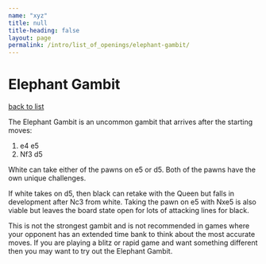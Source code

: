 ```yaml
---
name: "xyz"
title: null
title-heading: false
layout: page
permalink: /intro/list_of_openings/elephant-gambit/
---
```


# Elephant Gambit

[back to list](../../list_of_openings)



The Elephant Gambit is an uncommon gambit that arrives after the starting moves:

1. e4 e5
2. Nf3 d5

White can take either of the pawns on e5 or d5. Both of the pawns have the own unique challenges.

If white takes on d5, then black can retake with the Queen but falls in development after Nc3 from white. Taking the pawn on e5 with Nxe5 is also viable but leaves the board state open for lots of attacking lines for black.

This is not the strongest gambit and is not recommended in games where your opponent has an extended time bank to think about the most accurate moves. If you are playing a blitz or rapid game and want something different then you may want to try out the Elephant Gambit.




